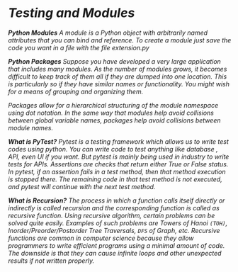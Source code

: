 # *Testing and Modules*

***Python Modules***
*A module is a Python object with arbitrarily named attributes that you can bind and reference.*
*To create a module just save the code you want in a file with the file extension.py*

***Python Packages***
*Suppose you have developed a very large application that includes many modules. As the number of modules grows, it becomes difficult to keep track of them all if they are dumped into one location. This is particularly so if they have similar names or functionality. You might wish for a means of grouping and organizing them.*

*Packages allow for a hierarchical structuring of the module namespace using dot notation. In the same way that modules help avoid collisions between global variable names, packages help avoid collisions between module names.*

***What is PyTest?***
*Pytest is a testing framework which allows us to write test codes using python. You can write code to test anything like database , API, even UI if you want. But pytest is mainly being used in industry to write tests for APIs.*
*Assertions are checks that return either True or False status. In pytest, if an assertion fails in a test method, then that method execution is stopped there. The remaining code in that test method is not executed, and pytest will continue with the next test method.*

***What is Recursion?***
*The process in which a function calls itself directly or indirectly is called recursion and the corresponding function is called as recursive function. Using recursive algorithm, certain problems can be solved quite easily. Examples of such problems are Towers of Hanoi `(TOH)`, Inorder/Preorder/Postorder Tree Traversals, `DFS` of Graph, etc.*
*Recursive functions are common in computer science because they allow programmers to write efficient programs using a minimal amount of code. The downside is that they can cause infinite loops and other unexpected results if not written properly.*
